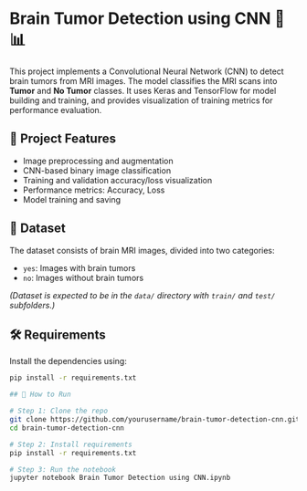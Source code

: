 # Brain Tumor Detection using CNN 🧠📊

This project implements a Convolutional Neural Network (CNN) to detect brain tumors from MRI images. The model classifies the MRI scans into **Tumor** and **No Tumor** classes. It uses Keras and TensorFlow for model building and training, and provides visualization of training metrics for performance evaluation.

## 🧪 Project Features

- Image preprocessing and augmentation
- CNN-based binary image classification
- Training and validation accuracy/loss visualization
- Performance metrics: Accuracy, Loss
- Model training and saving

## 📁 Dataset

The dataset consists of brain MRI images, divided into two categories:
- `yes`: Images with brain tumors
- `no`: Images without brain tumors

*(Dataset is expected to be in the `data/` directory with `train/` and `test/` subfolders.)*

## 🛠️ Requirements

Install the dependencies using:
```bash
pip install -r requirements.txt

## 🚀 How to Run

# Step 1: Clone the repo
git clone https://github.com/yourusername/brain-tumor-detection-cnn.git
cd brain-tumor-detection-cnn

# Step 2: Install requirements
pip install -r requirements.txt

# Step 3: Run the notebook
jupyter notebook Brain Tumor Detection using CNN.ipynb
